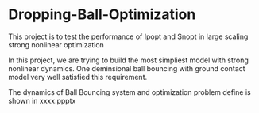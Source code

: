 # Dropping-Ball-Optimization
This project is to test the performance of Ipopt and Snopt in large scaling strong nonlinear optimization

In this project, we are trying to build the most simpliest model with strong nonlinear dynamics. One deminsional ball bouncing with ground contact model very well satisfied this requirement.

The dynamics of Ball Bouncing system and optimization problem define is shown in xxxx.ppptx




